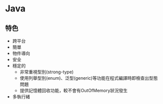 # Java

## 特色

- 跨平台
- 簡單
- 物件導向
- 安全
- 穩定的
  - 非常重視型別(strong-type)
  - 使用列舉型別(enum)、泛型(generic)等功能在程式編譯時即檢查出型態問題
  - 提供記憶體回收功能，較不會有OutOfMemory狀況發生
- 多執行緒
